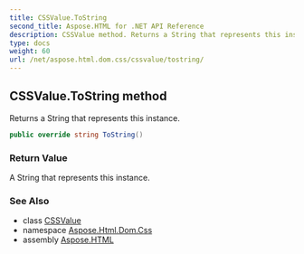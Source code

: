 ```yaml
---
title: CSSValue.ToString
second_title: Aspose.HTML for .NET API Reference
description: CSSValue method. Returns a String that represents this instance
type: docs
weight: 60
url: /net/aspose.html.dom.css/cssvalue/tostring/
---
```

## CSSValue.ToString method

Returns a String that represents this instance.

```csharp
public override string ToString()
```

### Return Value

A String that represents this instance.

### See Also

* class [CSSValue](../)
* namespace [Aspose.Html.Dom.Css](../../../aspose.html.dom.css/)
* assembly [Aspose.HTML](../../../)
